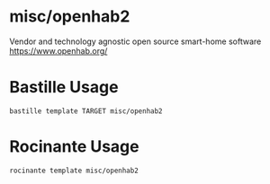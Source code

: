 # misc/openhab2
Vendor and technology agnostic open source smart-home software
https://www.openhab.org/

# Bastille Usage
```shell
bastille template TARGET misc/openhab2
```

# Rocinante Usage
```shell
rocinante template misc/openhab2
```
